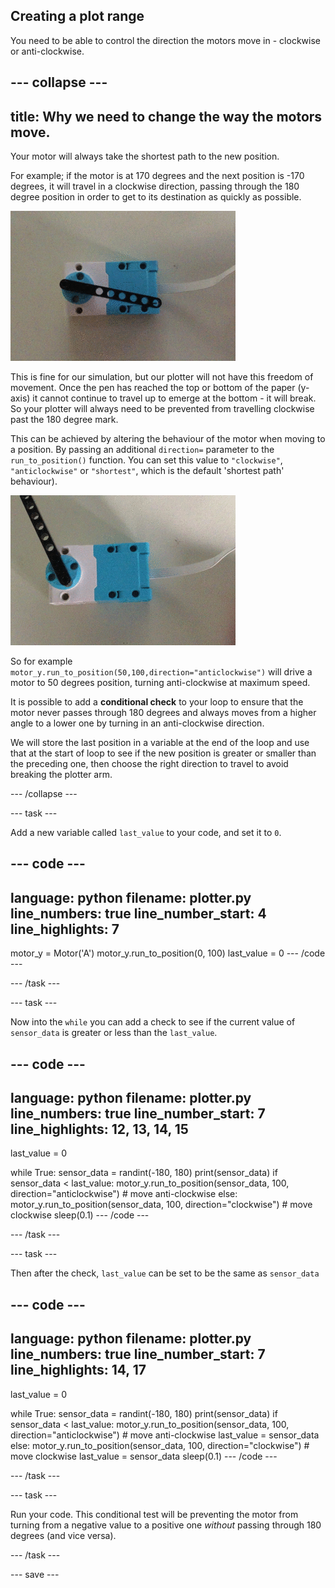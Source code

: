 ## Creating a plot range

You need to be able to control the direction the motors move in - clockwise or anti-clockwise.

--- collapse ---
---
title: Why we need to change the way the motors move.
---

Your motor will always take the shortest path to the new position. 

For example; if the motor is at 170 degrees and the next position is -170 degrees, it will travel in a clockwise direction, passing through the 180 degree position in order to get to its destination as quickly as possible. 

![A movie clip showing a LEGO motor with a black beam element attached. The motor is turning and the attached beam rotating like a clock hand in response to the data. The motor  turns through a full 360 degrees, travelling clockwise and anti-clockwise and sometimes passing through the zero position in either direction.](images/motor_through_zero.gif)

This is fine for our simulation, but our plotter will not have this freedom of movement. Once the pen has reached the top or bottom of the paper (y-axis) it cannot continue to travel up to emerge at the bottom - it will break. So your plotter will always need to be prevented from travelling clockwise past the 180 degree mark.

This can be achieved by altering the behaviour of the motor when moving to a position. By passing an additional `direction=` parameter to the `run_to_position()` function. You can set this value to `"clockwise"`, `"anticlockwise"` or `"shortest"`, which is the default 'shortest path' behaviour).

![A movie clip showing a LEGO motor with a black beam element attached. The motor is turning and the attached beam rotating like a clock hand in response to the data. The motor only turns between 0 and 180 degrees, but never passes through zero.](images/motor_not_zero.gif)

So for example `motor_y.run_to_position(50,100,direction="anticlockwise")` will drive a motor to 50 degrees position, turning anti-clockwise at maximum speed.

It is possible to add a **conditional check** to your loop to ensure that the motor never passes through 180 degrees and always moves from a higher angle to a lower one by turning in an anti-clockwise direction.

We will store the last position in a variable at the end of the loop and use that at the start of loop to see if the new position is greater or smaller than the preceding one, then choose the right direction to travel to avoid breaking the plotter arm.

--- /collapse ---

--- task ---

Add a new variable called `last_value` to your code, and set it to `0`.

--- code ---
---
language: python
filename: plotter.py
line_numbers: true
line_number_start: 4
line_highlights: 7
---

motor_y = Motor('A')
motor_y.run_to_position(0, 100)
last_value = 0
--- /code ---

--- /task ---

--- task ---

Now into the `while` you can add a check to see if the current value of `sensor_data` is greater or less than the `last_value`.

--- code ---
---
language: python
filename: plotter.py
line_numbers: true
line_number_start: 7
line_highlights: 12, 13, 14, 15
---
last_value = 0

while True:
    sensor_data = randint(-180, 180)
    print(sensor_data)
    if sensor_data < last_value:
        motor_y.run_to_position(sensor_data, 100, direction="anticlockwise") # move anti-clockwise
    else:
        motor_y.run_to_position(sensor_data, 100, direction="clockwise") # move clockwise
    sleep(0.1)
--- /code ---

--- /task ---

--- task ---

Then after the check, `last_value` can be set to be the same as `sensor_data`

--- code ---
---
language: python
filename: plotter.py
line_numbers: true
line_number_start: 7
line_highlights: 14, 17 
---
last_value = 0

while True:
    sensor_data = randint(-180, 180)
    print(sensor_data)
    if sensor_data < last_value:
        motor_y.run_to_position(sensor_data, 100, direction="anticlockwise") # move anti-clockwise
        last_value = sensor_data
    else:
        motor_y.run_to_position(sensor_data, 100, direction="clockwise") # move clockwise
        last_value = sensor_data
    sleep(0.1)
--- /code ---

--- /task ---

--- task ---

Run your code. This conditional test will be preventing the motor from turning from a negative value to a positive one *without* passing through 180 degrees (and vice versa).

--- /task ---

--- save ---

